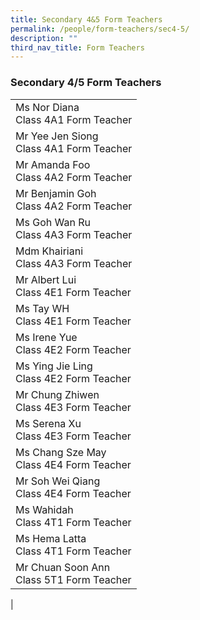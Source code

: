 ```yaml
---
title: Secondary 4&5 Form Teachers
permalink: /people/form-teachers/sec4-5/
description: ""
third_nav_title: Form Teachers
---
```

### **Secondary 4/5 Form Teachers**

|  |
|---|
| Ms Nor Diana<br>Class 4A1 Form Teacher |
| Mr Yee Jen Siong<br>Class 4A1 Form Teacher |
| Mr Amanda Foo<br>Class 4A2 Form Teacher |
| Mr Benjamin Goh<br>Class 4A2 Form Teacher |
| Ms Goh Wan Ru<br>Class 4A3 Form Teacher |
| Mdm Khairiani<br>Class 4A3 Form Teacher |
| Mr Albert Lui<br>Class 4E1 Form Teacher |
|  Ms Tay WH<br>Class 4E1 Form Teacher |
| Ms Irene Yue<br>Class 4E2 Form Teacher |
| Ms Ying Jie Ling<br>Class 4E2 Form Teacher |
| Mr Chung Zhiwen<br>Class 4E3 Form Teacher |
| Ms Serena Xu<br>Class 4E3 Form Teacher |
| Ms Chang Sze May<br>Class 4E4 Form Teacher |
| Mr Soh Wei Qiang<br>Class 4E4 Form Teacher |
| Ms Wahidah<br>Class 4T1 Form Teacher |
| Ms Hema Latta<br>Class 4T1 Form Teacher |
| Mr Chuan Soon Ann<br>Class 5T1 Form Teacher  |
|
